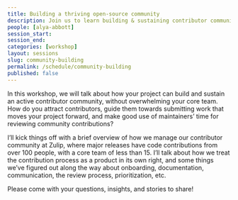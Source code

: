 ```yaml
---
title: Building a thriving open-source community
description: Join us to learn building & sustaining contributor communities efficiently. Hear Zulip's approach & share insights!
people: [alya-abbott]
session_start:
session_end:
categories: [workshop]
layout: sessions
slug: community-building
permalink: /schedule/community-building
published: false
---
```


In this workshop, we will talk about how your project can build and sustain an active contributor community, without 
overwhelming your core team. How do you attract contributors, guide them towards submitting work that moves your 
project forward, and make good use of maintainers’ time for reviewing community contributions?

I’ll kick things off with a brief overview of how we manage our contributor community at Zulip, where major 
releases have code contributions from over 100 people, with a core team of less than 15. I’ll talk about how 
we treat the contribution process as a product in its own right, and some things we’ve figured out along the 
way about onboarding, documentation, communication, the review process, prioritization, etc.

Please come with your questions, insights, and stories to share!
